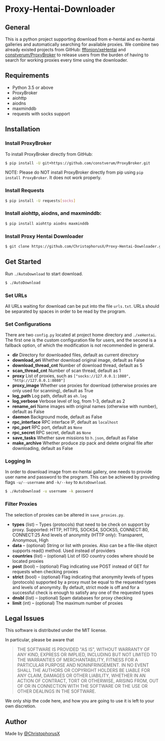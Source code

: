 # Proxy-Hentai-Downloader

## General

This is a python project supporting download from e-hentai and ex-hentai galleries and automatically searching for available proxies. We combine two already existed projects from GitHub: [fffonion/xeHentai](https://github.com/fffonion/xeHentai) and [constverum/ProxyBroker](https://github.com/constverum/ProxyBroker) to release users from the burden of having to search for working proxies every time using the downloader.

## Requirements

- Python 3.5 or above
- ProxyBroker
- aiohttp
- aiodns
- maxminddb
- requests with socks support

## Installation

### Install ProxyBroker

To install ProxyBroker directly from GitHub:

```bash
$ pip install -U git+https://github.com/constverum/ProxyBroker.git
```

NOTE: Please do NOT install ProxyBroker directly from pip using `pip install ProxyBroker`. It does not work properly.

### Install Requests

```bash
$ pip install -U requests[socks]
```

### Install aiohttp, aiodns, and maxminddb:

```bash
$ pip install aiohttp aiodns maxminddb
```

### Install Proxy Hentai Downloader

```bash
$ git clone https://github.com/ChristophorusX/Proxy-Hentai-Downloader.git
```

## Get Started

Run `./AutoDownload` to start download.

```bash
$ ./AutoDownload
```

### Set URLs

All URLs waiting for download can be put into the file `urls.txt`. URLs should be separated by spaces in order to be read by the program.

### Set Configurations

There are two `config.py` located at project home directory and `./xeHentai`. The first one is the custom configuration file for users, and the second is a fallback option, of which the modification is not recommended in general.

- **dir** Directory for downloaded files, default as current directory
- **download_ori** Whether download original image, default as False
- **download_thread_cnt** Number of download thread, default as 5
- **scan_thread_cnt** Number of scan thread, default as 1
- **proxy** List of proxies, such as `["socks://127.0.0.1:1080", "http://127.0.0.1:8080"]`
- **proxy_image** Whether use proxies for download (otherwise proxies are only used for scanning), default as True
- **log_path** Log path, default as `eh.log`
- **log_verbose** Verbose level of log, from 1-3, default as 2
- **rename_ori** Name images with original names (otherwise with number), default as False
- **daemon** Background mode, default as False
- **rpc_interface** RPC interface IP, default as `localhost`
- **rpc_port** RPC port, default as `None`
- **rpc_secret** RPC secret, default as `None`
- **save_tasks** Whether save missions to `h.json`, default as False
- **make_archive** Whether produce zip pack and delete original file after downloading, default as False

### Logging In

In order to download image from ex-hentai gallery, one needs to provide user name and password to the program. This can be achieved by providing flags `-u/--username` and `-k/--key` to `AutoDownload`.

```bash
$ ./AutoDownload -u username -k password
```

### Filter Proxies

The selection of proxies can be altered in `save_proxies.py`.

- **types** (list) – Types (protocols) that need to be check on support by proxy. Supported: HTTP, HTTPS, SOCKS4, SOCKS5, CONNECT:80, CONNECT:25 And levels of anonymity (HTTP only): Transparent, Anonymous, High
- **data** – (optional) String or list with proxies. Also can be a file-like object supports read() method. Used instead of providers
- **countries** (list) – (optional) List of ISO country codes where should be located proxies
- **post** (bool) – (optional) Flag indicating use POST instead of GET for requests when checking proxies
- **strict** (bool) – (optional) Flag indicating that anonymity levels of types (protocols) supported by a proxy must be equal to the requested types and levels of anonymity. By default, strict mode is off and for a successful check is enough to satisfy any one of the requested types
- **dnsbl** (list) – (optional) Spam databases for proxy checking
- **limit** (int) – (optional) The maximum number of proxies

## Legal Issues

This software is distributed under the MIT license.

In particular, please be aware that

> THE SOFTWARE IS PROVIDED "AS IS", WITHOUT WARRANTY OF ANY KIND, EXPRESS OR IMPLIED, INCLUDING BUT NOT LIMITED TO THE WARRANTIES OF MERCHANTABILITY, FITNESS FOR A PARTICULAR PURPOSE AND NONINFRINGEMENT. IN NO EVENT SHALL THE AUTHORS OR COPYRIGHT HOLDERS BE LIABLE FOR ANY CLAIM, DAMAGES OR OTHER LIABILITY, WHETHER IN AN ACTION OF CONTRACT, TORT OR OTHERWISE, ARISING FROM, OUT OF OR IN CONNECTION WITH THE SOFTWARE OR THE USE OR OTHER DEALINGS IN THE SOFTWARE.

We only ship the code here, and how you are going to use it is left to your own discretion.

## Author

Made by [@ChristophorusX](https://github.com/ChristophorusX)

